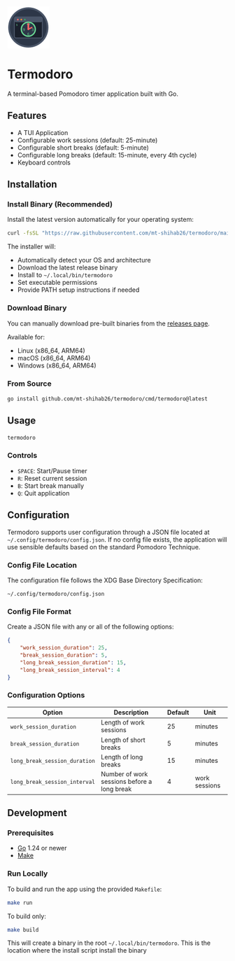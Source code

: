 <div>
  <img src="./assets/logo.svg" alt="Termodoro Logo" width="96" height="96">
</div>

# Termodoro

A terminal-based Pomodoro timer application built with Go.

## Features

- A TUI Application
- Configurable work sessions (default: 25-minute)
- Configurable short breaks (default: 5-minute)
- Configurable long breaks (default: 15-minute, every 4th cycle)
- Keyboard controls

## Installation

### Install Binary (Recommended)

Install the latest version automatically for your operating system:

```bash
curl -fsSL "https://raw.githubusercontent.com/mt-shihab26/termodoro/main/install.sh?$(date +%s)" | bash
```

The installer will:

- Automatically detect your OS and architecture
- Download the latest release binary
- Install to `~/.local/bin/termodoro`
- Set executable permissions
- Provide PATH setup instructions if needed

### Download Binary

You can manually download pre-built binaries from the [releases page](https://github.com/mt-shihab26/termodoro/releases/latest).

Available for:

- Linux (x86_64, ARM64)
- macOS (x86_64, ARM64)
- Windows (x86_64, ARM64)

### From Source

```bash
go install github.com/mt-shihab26/termodoro/cmd/termodoro@latest
```

## Usage

```bash
termodoro
```

### Controls

- `SPACE`: Start/Pause timer
- `R`: Reset current session
- `B`: Start break manually
- `Q`: Quit application

## Configuration

Termodoro supports user configuration through a JSON file located at `~/.config/termodoro/config.json`. If no config file exists, the application will use sensible defaults based on the standard Pomodoro Technique.

### Config File Location

The configuration file follows the XDG Base Directory Specification:

```
~/.config/termodoro/config.json
```

### Config File Format

Create a JSON file with any or all of the following options:

```json
{
    "work_session_duration": 25,
    "break_session_duration": 5,
    "long_break_session_duration": 15,
    "long_break_session_interval": 4
}
```

### Configuration Options

| Option                        | Description                                 | Default | Unit          |
| ----------------------------- | ------------------------------------------- | ------- | ------------- |
| `work_session_duration`       | Length of work sessions                     | 25      | minutes       |
| `break_session_duration`      | Length of short breaks                      | 5       | minutes       |
| `long_break_session_duration` | Length of long breaks                       | 15      | minutes       |
| `long_break_session_interval` | Number of work sessions before a long break | 4       | work sessions |

## Development

### Prerequisites

- [Go](https://golang.org/dl/) 1.24 or newer
- [Make](https://www.gnu.org/software/make/)

### Run Locally

To build and run the app using the provided `Makefile`:

```bash
make run
```

To build only:

```bash
make build
```

This will create a binary in the root `~/.local/bin/termodoro`.
This is the location where the install script install the binary
